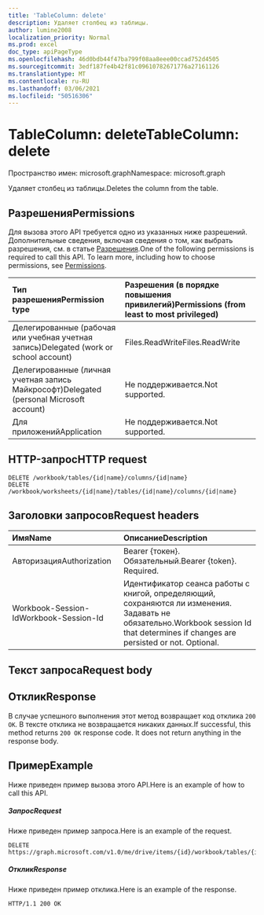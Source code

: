 ```yaml
---
title: 'TableColumn: delete'
description: Удаляет столбец из таблицы.
author: lumine2008
localization_priority: Normal
ms.prod: excel
doc_type: apiPageType
ms.openlocfilehash: 46d0bdb44f47ba799f08aa8eee00ccad752d4505
ms.sourcegitcommit: 3edf187fe4b42f81c09610782671776a27161126
ms.translationtype: MT
ms.contentlocale: ru-RU
ms.lasthandoff: 03/06/2021
ms.locfileid: "50516306"
---
```

# <a name="tablecolumn-delete"></a><span data-ttu-id="ed98a-103">TableColumn: delete</span><span class="sxs-lookup"><span data-stu-id="ed98a-103">TableColumn: delete</span></span>

<span data-ttu-id="ed98a-104">Пространство имен: microsoft.graph</span><span class="sxs-lookup"><span data-stu-id="ed98a-104">Namespace: microsoft.graph</span></span>

<span data-ttu-id="ed98a-105">Удаляет столбец из таблицы.</span><span class="sxs-lookup"><span data-stu-id="ed98a-105">Deletes the column from the table.</span></span>
## <a name="permissions"></a><span data-ttu-id="ed98a-106">Разрешения</span><span class="sxs-lookup"><span data-stu-id="ed98a-106">Permissions</span></span>
<span data-ttu-id="ed98a-p101">Для вызова этого API требуется одно из указанных ниже разрешений. Дополнительные сведения, включая сведения о том, как выбрать разрешения, см. в статье [Разрешения](/graph/permissions-reference).</span><span class="sxs-lookup"><span data-stu-id="ed98a-p101">One of the following permissions is required to call this API. To learn more, including how to choose permissions, see [Permissions](/graph/permissions-reference).</span></span>

|<span data-ttu-id="ed98a-109">Тип разрешения</span><span class="sxs-lookup"><span data-stu-id="ed98a-109">Permission type</span></span>      | <span data-ttu-id="ed98a-110">Разрешения (в порядке повышения привилегий)</span><span class="sxs-lookup"><span data-stu-id="ed98a-110">Permissions (from least to most privileged)</span></span>              |
|:--------------------|:---------------------------------------------------------|
|<span data-ttu-id="ed98a-111">Делегированные (рабочая или учебная учетная запись)</span><span class="sxs-lookup"><span data-stu-id="ed98a-111">Delegated (work or school account)</span></span> | <span data-ttu-id="ed98a-112">Files.ReadWrite</span><span class="sxs-lookup"><span data-stu-id="ed98a-112">Files.ReadWrite</span></span>    |
|<span data-ttu-id="ed98a-113">Делегированные (личная учетная запись Майкрософт)</span><span class="sxs-lookup"><span data-stu-id="ed98a-113">Delegated (personal Microsoft account)</span></span> | <span data-ttu-id="ed98a-114">Не поддерживается.</span><span class="sxs-lookup"><span data-stu-id="ed98a-114">Not supported.</span></span>    |
|<span data-ttu-id="ed98a-115">Для приложений</span><span class="sxs-lookup"><span data-stu-id="ed98a-115">Application</span></span> | <span data-ttu-id="ed98a-116">Не поддерживается.</span><span class="sxs-lookup"><span data-stu-id="ed98a-116">Not supported.</span></span> |

## <a name="http-request"></a><span data-ttu-id="ed98a-117">HTTP-запрос</span><span class="sxs-lookup"><span data-stu-id="ed98a-117">HTTP request</span></span>
<!-- { "blockType": "ignored" } -->
```http
DELETE /workbook/tables/{id|name}/columns/{id|name}
DELETE /workbook/worksheets/{id|name}/tables/{id|name}/columns/{id|name}

```
## <a name="request-headers"></a><span data-ttu-id="ed98a-118">Заголовки запросов</span><span class="sxs-lookup"><span data-stu-id="ed98a-118">Request headers</span></span>
| <span data-ttu-id="ed98a-119">Имя</span><span class="sxs-lookup"><span data-stu-id="ed98a-119">Name</span></span>       | <span data-ttu-id="ed98a-120">Описание</span><span class="sxs-lookup"><span data-stu-id="ed98a-120">Description</span></span>|
|:---------------|:----------|
| <span data-ttu-id="ed98a-121">Авторизация</span><span class="sxs-lookup"><span data-stu-id="ed98a-121">Authorization</span></span>  | <span data-ttu-id="ed98a-p102">Bearer {токен}. Обязательный.</span><span class="sxs-lookup"><span data-stu-id="ed98a-p102">Bearer {token}. Required.</span></span> |
| <span data-ttu-id="ed98a-124">Workbook-Session-Id</span><span class="sxs-lookup"><span data-stu-id="ed98a-124">Workbook-Session-Id</span></span>  | <span data-ttu-id="ed98a-p103">Идентификатор сеанса работы с книгой, определяющий, сохраняются ли изменения. Задавать не обязательно.</span><span class="sxs-lookup"><span data-stu-id="ed98a-p103">Workbook session Id that determines if changes are persisted or not. Optional.</span></span>|

## <a name="request-body"></a><span data-ttu-id="ed98a-127">Текст запроса</span><span class="sxs-lookup"><span data-stu-id="ed98a-127">Request body</span></span>

## <a name="response"></a><span data-ttu-id="ed98a-128">Отклик</span><span class="sxs-lookup"><span data-stu-id="ed98a-128">Response</span></span>

<span data-ttu-id="ed98a-p104">В случае успешного выполнения этот метод возвращает код отклика `200 OK`. В тексте отклика не возвращается никаких данных.</span><span class="sxs-lookup"><span data-stu-id="ed98a-p104">If successful, this method returns `200 OK` response code. It does not return anything in the response body.</span></span>

## <a name="example"></a><span data-ttu-id="ed98a-131">Пример</span><span class="sxs-lookup"><span data-stu-id="ed98a-131">Example</span></span>
<span data-ttu-id="ed98a-132">Ниже приведен пример вызова этого API.</span><span class="sxs-lookup"><span data-stu-id="ed98a-132">Here is an example of how to call this API.</span></span>
##### <a name="request"></a><span data-ttu-id="ed98a-133">Запрос</span><span class="sxs-lookup"><span data-stu-id="ed98a-133">Request</span></span>
<span data-ttu-id="ed98a-134">Ниже приведен пример запроса.</span><span class="sxs-lookup"><span data-stu-id="ed98a-134">Here is an example of the request.</span></span>
<!-- {
  "blockType": "request",
  "name": "tablecolumn_delete"
}-->
```http
DELETE https://graph.microsoft.com/v1.0/me/drive/items/{id}/workbook/tables/{id|name}/columns/{id|name}
```

##### <a name="response"></a><span data-ttu-id="ed98a-135">Отклик</span><span class="sxs-lookup"><span data-stu-id="ed98a-135">Response</span></span>
<span data-ttu-id="ed98a-136">Ниже приведен пример отклика.</span><span class="sxs-lookup"><span data-stu-id="ed98a-136">Here is an example of the response.</span></span> 
<!-- {
  "blockType": "response",
  "truncated": true
} -->
```http
HTTP/1.1 200 OK
```

<!-- uuid: 8fcb5dbc-d5aa-4681-8e31-b001d5168d79
2015-10-25 14:57:30 UTC -->
<!-- {
  "type": "#page.annotation",
  "description": "TableColumn: delete",
  "keywords": "",
  "section": "documentation",
  "tocPath": ""
}-->


